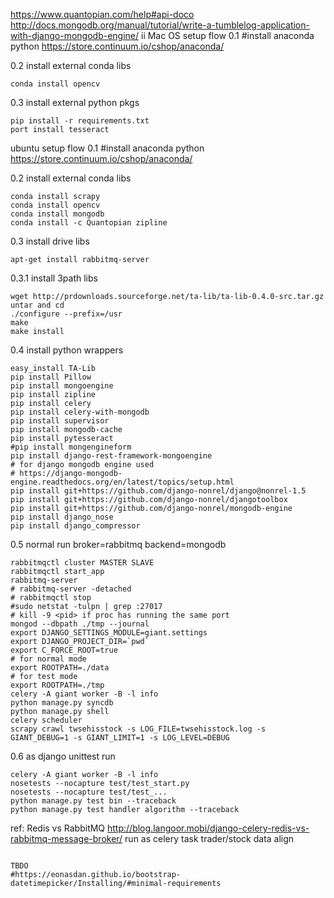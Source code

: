 

https://www.quantopian.com/help#api-doco
http://docs.mongodb.org/manual/tutorial/write-a-tumblelog-application-with-django-mongodb-engine/
ii
Mac OS setup flow
0.1 #install anaconda python
https://store.continuum.io/cshop/anaconda/

0.2 install external conda libs
```
conda install opencv
```
0.3 install external python pkgs
```
pip install -r requirements.txt
port install tesseract
```

ubuntu setup flow
0.1 #install anaconda python
https://store.continuum.io/cshop/anaconda/

0.2 install external conda libs
```
conda install scrapy
conda install opencv
conda install mongodb
conda install -c Quantopian zipline
```
0.3 install drive libs
```
apt-get install rabbitmq-server
```
0.3.1 install 3path libs
```
wget http://prdownloads.sourceforge.net/ta-lib/ta-lib-0.4.0-src.tar.gz
untar and cd
./configure --prefix=/usr
make 
make install
```
0.4 install python wrappers
```
easy_install TA-Lib
pip install Pillow
pip install mongoengine
pip install zipline
pip install celery
pip install celery-with-mongodb
pip install supervisor
pip install mongodb-cache
pip install pytesseract  
#pip install mongengineform
pip install django-rest-framework-mongoengine
# for django mongodb engine used
# https://django-mongodb-engine.readthedocs.org/en/latest/topics/setup.html
pip install git+https://github.com/django-nonrel/django@nonrel-1.5
pip install git+https://github.com/django-nonrel/djangotoolbox
pip install git+https://github.com/django-nonrel/mongodb-engine
pip install django_nose
pip install django_compressor
```

0.5 normal run
broker=rabbitmq
backend=mongodb
```
rabbitmqctl cluster MASTER SLAVE
rabbitmqctl start_app
rabbitmq-server
# rabbitmq-server -detached
# rabbitmqctl stop
#sudo netstat -tulpn | grep :27017
# kill -9 <pid> if proc has running the same port
mongod --dbpath ./tmp --journal
export DJANGO_SETTINGS_MODULE=giant.settings 
export DJANGO_PROJECT_DIR=`pwd`
export C_FORCE_ROOT=true
# for normal mode
export ROOTPATH=./data
# for test mode
export ROOTPATH=./tmp
celery -A giant worker -B -l info
python manage.py syncdb
python manage.py shell
celery scheduler
scrapy crawl twsehisstock -s LOG_FILE=twsehisstock.log -s GIANT_DEBUG=1 -s GIANT_LIMIT=1 -s LOG_LEVEL=DEBUG
```

0.6 as django unittest run
```
celery -A giant worker -B -l info
nosetests --nocapture test/test_start.py
nosetests --nocapture test/test_... 
python manage.py test bin --traceback
python manage.py test handler algorithm --traceback
```

ref:
Redis vs RabbitMQ
http://blog.langoor.mobi/django-celery-redis-vs-rabbitmq-message-broker/
run as celery task
trader/stock data align 
```

TBDO
#https://eonasdan.github.io/bootstrap-datetimepicker/Installing/#minimal-requirements 

